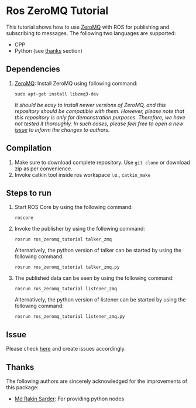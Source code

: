 # Ros ZeroMQ Tutorial

This tutorial shows how to use [ZeroMQ](http://zeromq.org) with ROS for publishing and subscribing to messages. The following two languages are supported:

* CPP
* Python (see [thanks](#thanks) section)


## Dependencies
1. [ZeroMQ](http://zeromq.org/): Install ZeroMQ using following command: 
    ```
    sudo apt-get install libzmq3-dev
    ```
    _It should be easy to install newer versions of ZeroMQ, and this repository should be compatible with them. However, please note that this repository is only for demonstration purposes. Therefore, we have not tested it thoroughly. In such cases, please feel free to open a new [issue](#issue) to inform the changes to authors._


## Compilation
1. Make sure to download complete repository. Use `git clone` or download zip as per convenience.
1. Invoke catkin tool inside ros workspace i.e., `catkin_make`


## Steps to run
1. Start ROS Core by using the following command:
    ```
    roscore
    ```
1. Invoke the publisher by using the following command:
    ```
    rosrun ros_zeromq_tutorial talker_zmq
    ```
    Alternatively, the python version of talker can be started by using the following command:
    ```
    rosrun ros_zeromq_tutorial talker_zmq.py
    ```
1. The published data can be seen by using the following command:
    ```
    rosrun ros_zeromq_tutorial listener_zmq
    ```
    Alternatively, the python version of listener can be started by using the following command:
    ```
    rosrun ros_zeromq_tutorial listener_zmq.py
    ```


## Issue
Please check [here](https://github.com/ravijo/ros_zeromq_tutorial/issues) and create issues accordingly.


## Thanks
The following authors are sincerely acknowledged for the improvements of this package:
* [Md Rakin Sarder](https://github.com/tunchunairarko): For providing python nodes
